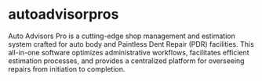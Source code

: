 # autoadvisorpros
Auto Advisors Pro is a cutting-edge shop management and estimation system crafted for auto body and Paintless Dent Repair (PDR) facilities. This all-in-one software optimizes administrative workflows, facilitates efficient estimation processes, and provides a centralized platform for overseeing repairs from initiation to completion. 
